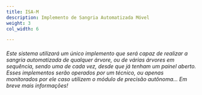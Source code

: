 ```yaml
---
title: ISA-M
description: Implemento de Sangria Automatizada Móvel
weight: 3
col_width: 6

---
```

###### Este sistema utilizará um único implemento que será capaz de realizar a sangria automatizada de qualquer árvore, ou de várias árvores em sequência, sendo uma de cada vez, desde que já tenham um painel aberto. Esses implementos serão operados por um técnico, ou apenas monitorados por ele caso utilizem o módulo de precisão autônoma... Em breve mais informações!